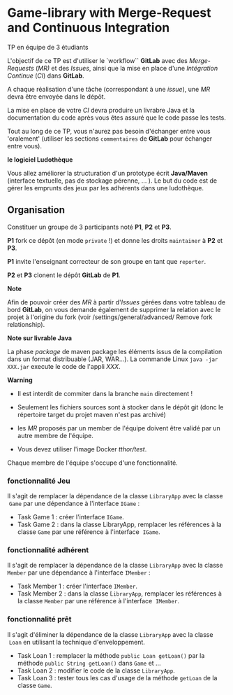 # Game-library with Merge-Request and Continuous Integration

TP en équipe de 3 étudiants

L'objectif de ce TP est d'utiliser le `workflow`` **GitLab** avec des *Merge-Requests* (*MR)* et des *Issues*, ainsi que la mise en place d'une *Intégration Continue* (*CI*) dans **GitLab**.

A chaque réalisation d'une tâche (correspondant à une *issue*), une *MR* devra être envoyée dans le dépôt.

La mise en place de votre *CI* devra produire un livrabre Java et la documentation du code après vous êtes assuré que le code passe les tests.

Tout au long de ce TP, vous n'aurez pas besoin d'échanger entre vous 'oralement' (utiliser les sections `commentaires`  de **GitLab** pour échanger entre vous). 

**le logiciel Ludothèque**

Vous allez améliorer la structuration d'un prototype écrit **Java/Maven** (interface textuelle, pas de stockage pérenne, ... ).
Le but du code est de gérer les emprunts des jeux par les adhérents dans une ludothèque.
## Organisation

Constituer un groupe de 3 participants noté **P1**, **P2** et **P3**.


**P1** fork ce dépôt (en mode `private` !) et donne les droits `maintainer` à **P2** et **P3**.

**P1** invite l'enseignant correcteur de son groupe en tant que `reporter`.

**P2** et **P3** clonent le dépôt **GitLab** de **P1**.


**Note**

Afin de pouvoir créer des *MR* à partir d'*Issues* gérées dans votre tableau de bord **GitLab**, on vous demande également de supprimer la relation avec le projet à l'origine du fork (voir /settings/general/advanced/ Remove fork relationship).

**Note sur livrable Java**

La phase *package* de maven package les éléments issus de la compilation dans un format distribuable (JAR, WAR...).
La commande Linux `java -jar XXX.jar` execute le code de l'appli *XXX*.


**Warning**
- Il est interdit de commiter dans la branche `main` directement !
- Seulement les fichiers sources sont à stocker dans le dépôt git (donc le répertoire target du projet maven n'est pas archivé)
- les *MR* proposés par un member de l'équipe doivent être validé par un autre membre de l'équipe.

- Vous devez utiliser l'image Docker *tthor/test*.


Chaque membre de l'équipe s'occupe d'une fonctionnalité.

### fonctionnalité Jeu
Il s'agit de remplacer la dépendance de la classe `LibraryApp` avec la classe  `Game` par une dépendance à l'interface `IGame` :
- Task Game 1 : créer l'interface `IGame`.
- Task Game 2 : dans la classe LibraryApp, remplacer les références à la classe `Game` par une référence à l'interface  `IGame`.

### fonctionnalité adhérent
Il s'agit de remplacer la dépendance de la classe `LibraryApp` avec la classe `Member` par une dépendance à l'interface `IMember` :
- Task Member 1 : créer l'interface `IMember`.
- Task Member 2 : dans la classe ̀`LibraryApp`, remplacer les références à la classe `Member` par une référence à l'interface  `IMember`.

### fonctionnalité prêt
Il s'agit d'éliminer la dépendance de la classe `LibraryApp` avec la classe  `Loan` en utilisant la technique d'enveloppement.
- Task Loan 1 : remplacer la méthode `public Loan getLoan()` par la méthode `public String getLoan()` dans `Game` et ...
- Task Loan 2 : modifier le code de la classe `LibraryApp`.
- Task Loan 3 : tester tous les cas d'usage de la méthode `getLoan` de la classe `Game`.
